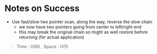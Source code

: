 # Notes on Success
+ Use fast/slow two pointer scan,
  along the way, reverse the slow chain
  - we now have two pointers going from center to left/right end
  - this may break the original chain so might as well restore before returning
    (for actual application)

> Time : O(N) , Space : O(1)
